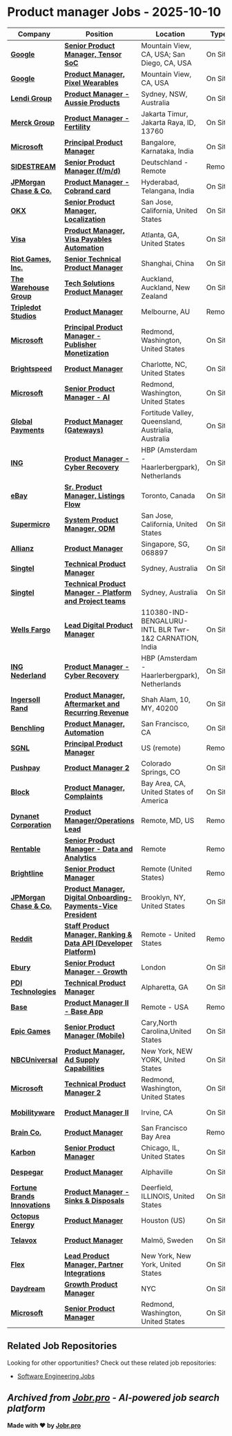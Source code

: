 # Product manager Jobs - 2025-10-10

| Company | Position | Location | Type | Date |
| ------- | -------- | -------- | ---- | ------ |
| **[Google](https://www.google.com/)** | **[Senior Product Manager, Tensor SoC](https://jobr.pro/job/29943822/senior-product-manager-tensor-soc?utm_source=github&utm_medium=repo&utm_campaign=github-product-management-jobs)** | Mountain View, CA, USA; San Diego, CA, USA | On Site | Oct 10 |
| **[Google](https://www.google.com/)** | **[Product Manager, Pixel Wearables](https://jobr.pro/job/29943603/product-manager-pixel-wearables?utm_source=github&utm_medium=repo&utm_campaign=github-product-management-jobs)** | Mountain View, CA, USA | On Site | Oct 10 |
| **[Lendi Group](https://www.lendigroup.com.au/)** | **[Product Manager - Aussie Products](https://jobr.pro/job/29925803/product-manager-aussie-products?utm_source=github&utm_medium=repo&utm_campaign=github-product-management-jobs)** | Sydney, NSW, Australia | On Site | Oct 10 |
| **[Merck Group](https://www.merckgroup.com/)** | **[Product Manager - Fertility](https://jobr.pro/job/29917538/product-manager-fertility?utm_source=github&utm_medium=repo&utm_campaign=github-product-management-jobs)** | Jakarta Timur, Jakarta Raya, ID, 13760 | On Site | Oct 10 |
| **[Microsoft](https://www.microsoft.com/)** | **[Principal Product Manager](https://jobr.pro/job/29945633/principal-product-manager?utm_source=github&utm_medium=repo&utm_campaign=github-product-management-jobs)** | Bangalore, Karnataka, India | On Site | Oct 10 |
| **[SIDESTREAM](https://sidestream.tech/)** | **[Senior Product Manager (f/m/d)](https://jobr.pro/job/29947977/senior-product-manager-fmd?utm_source=github&utm_medium=repo&utm_campaign=github-product-management-jobs)** | Deutschland - Remote | Remote | Oct 10 |
| **[JPMorgan Chase & Co.](https://www.jpmorganchase.com/)** | **[Product Manager - Cobrand card](https://jobr.pro/job/29946518/product-manager-cobrand-card?utm_source=github&utm_medium=repo&utm_campaign=github-product-management-jobs)** | Hyderabad, Telangana, India | On Site | Oct 10 |
| **[OKX](https://www.okx.com/)** | **[Senior Product Manager, Localization](https://jobr.pro/job/29904922/senior-product-manager-localization?utm_source=github&utm_medium=repo&utm_campaign=github-product-management-jobs)** | San Jose, California, United States | On Site | Oct 10 |
| **[Visa](https://visa.com)** | **[Product Manager, Visa Payables Automation](https://jobr.pro/job/29924194/product-manager-visa-payables-automation?utm_source=github&utm_medium=repo&utm_campaign=github-product-management-jobs)** | Atlanta, GA, United States | On Site | Oct 10 |
| **[Riot Games, Inc.](https://www.riotgames.com/)** | **[Senior Technical Product Manager](https://jobr.pro/job/29924310/senior-technical-product-manager?utm_source=github&utm_medium=repo&utm_campaign=github-product-management-jobs)** | Shanghai, China | On Site | Oct 10 |
| **[The Warehouse Group](https://www.thewarehousegroup.co.nz)** | **[Tech Solutions Product Manager](https://jobr.pro/job/29914326/tech-solutions-product-manager?utm_source=github&utm_medium=repo&utm_campaign=github-product-management-jobs)** | Auckland, Auckland, New Zealand | On Site | Oct 10 |
| **[Tripledot Studios](https://tripledotstudios.com/)** | **[Product Manager](https://jobr.pro/job/29930266/product-manager?utm_source=github&utm_medium=repo&utm_campaign=github-product-management-jobs)** | Melbourne, AU | Remote | Oct 10 |
| **[Microsoft](https://www.microsoft.com/)** | **[Principal Product Manager - Publisher Monetization](https://jobr.pro/job/29945656/principal-product-manager-publisher-monetization?utm_source=github&utm_medium=repo&utm_campaign=github-product-management-jobs)** | Redmond, Washington, United States | On Site | Oct 10 |
| **[Brightspeed](https://brightspeed.com)** | **[Product Manager](https://jobr.pro/job/29926538/product-manager?utm_source=github&utm_medium=repo&utm_campaign=github-product-management-jobs)** | Charlotte, NC, United States | On Site | Oct 10 |
| **[Microsoft](https://www.microsoft.com/)** | **[Senior Product Manager - AI](https://jobr.pro/job/29945665/senior-product-manager-ai?utm_source=github&utm_medium=repo&utm_campaign=github-product-management-jobs)** | Redmond, Washington, United States | On Site | Oct 10 |
| **[Global Payments](https://www.globalpayments.com/)** | **[Product Manager (Gateways)](https://jobr.pro/job/29903574/product-manager-gateways?utm_source=github&utm_medium=repo&utm_campaign=github-product-management-jobs)** | Fortitude Valley, Queensland, Austrialia, Australia | On Site | Oct 10 |
| **[ING](https://www.ing.com/)** | **[Product Manager - Cyber Recovery](https://jobr.pro/job/29899316/product-manager-cyber-recovery?utm_source=github&utm_medium=repo&utm_campaign=github-product-management-jobs)** | HBP (Amsterdam - Haarlerbergpark), Netherlands | On Site | Oct 10 |
| **[eBay](https://www.ebay.com/)** | **[Sr. Product Manager, Listings Flow](https://jobr.pro/job/29922415/sr-product-manager-listings-flow?utm_source=github&utm_medium=repo&utm_campaign=github-product-management-jobs)** | Toronto, Canada | On Site | Oct 10 |
| **[Supermicro](https://www.supermicro.com)** | **[System Product Manager, ODM](https://jobr.pro/job/29921794/system-product-manager-odm?utm_source=github&utm_medium=repo&utm_campaign=github-product-management-jobs)** | San Jose, California, United States | On Site | Oct 10 |
| **[Allianz](https://www.allianz.com/)** | **[Product Manager](https://jobr.pro/job/29930196/product-manager?utm_source=github&utm_medium=repo&utm_campaign=github-product-management-jobs)** | Singapore, SG, 068897 | On Site | Oct 10 |
| **[Singtel](https://www.singtel.com/)** | **[Technical Product Manager](https://jobr.pro/job/29925770/technical-product-manager?utm_source=github&utm_medium=repo&utm_campaign=github-product-management-jobs)** | Sydney, Australia | On Site | Oct 10 |
| **[Singtel](https://www.singtel.com/)** | **[Technical Product Manager - Platform and Project teams](https://jobr.pro/job/29925760/technical-product-manager-platform-and-project-teams?utm_source=github&utm_medium=repo&utm_campaign=github-product-management-jobs)** | Sydney, Australia | On Site | Oct 10 |
| **[Wells Fargo](https://www.wellsfargo.com/)** | **[Lead Digital Product Manager](https://jobr.pro/job/29937940/lead-digital-product-manager?utm_source=github&utm_medium=repo&utm_campaign=github-product-management-jobs)** | 110380-IND-BENGALURU-INTL BLR Twr-1&2 CARNATION, India | On Site | Oct 10 |
| **[ING Nederland](https://www.ing.com/)** | **[Product Manager - Cyber Recovery](https://jobr.pro/job/29936304/product-manager-cyber-recovery?utm_source=github&utm_medium=repo&utm_campaign=github-product-management-jobs)** | HBP (Amsterdam - Haarlerbergpark), Netherlands | On Site | Oct 10 |
| **[Ingersoll Rand](https://www.irco.com/)** | **[Product Manager, Aftermarket and Recurring Revenue](https://jobr.pro/job/29936152/product-manager-aftermarket-and-recurring-revenue?utm_source=github&utm_medium=repo&utm_campaign=github-product-management-jobs)** | Shah Alam, 10, MY, 40200 | On Site | Oct 10 |
| **[Benchling](https://www.benchling.com/)** | **[Product Manager, Automation](https://jobr.pro/job/29915043/product-manager-automation?utm_source=github&utm_medium=repo&utm_campaign=github-product-management-jobs)** | San Francisco, CA | On Site | Oct 09 |
| **[SGNL](https://sgnl.ai/)** | **[Principal Product Manager](https://jobr.pro/job/29907997/principal-product-manager?utm_source=github&utm_medium=repo&utm_campaign=github-product-management-jobs)** | US (remote) | Remote | Oct 09 |
| **[Pushpay](https://pushpay.com/)** | **[Product Manager 2](https://jobr.pro/job/29916838/product-manager-2?utm_source=github&utm_medium=repo&utm_campaign=github-product-management-jobs)** | Colorado Springs, CO | On Site | Oct 09 |
| **[Block](https://block.xyz/)** | **[Product Manager, Complaints](https://jobr.pro/job/29921580/product-manager-complaints?utm_source=github&utm_medium=repo&utm_campaign=github-product-management-jobs)** | Bay Area, CA, United States of America | On Site | Oct 09 |
| **[Dynanet Corporation](https://www.dynanetcorp.com/)** | **[Product Manager/Operations Lead](https://jobr.pro/job/29942772/product-manageroperations-lead?utm_source=github&utm_medium=repo&utm_campaign=github-product-management-jobs)** | Remote, MD, US | Remote | Oct 09 |
| **[Rentable](https://www.rentable.co/)** | **[Senior Product Manager - Data and Analytics](https://jobr.pro/job/29920077/senior-product-manager-data-and-analytics?utm_source=github&utm_medium=repo&utm_campaign=github-product-management-jobs)** | Remote | Remote | Oct 09 |
| **[Brightline](https://www.hellobrightline.com/)** | **[Senior Product Manager](https://jobr.pro/job/29915089/senior-product-manager?utm_source=github&utm_medium=repo&utm_campaign=github-product-management-jobs)** | Remote (United States) | Remote | Oct 09 |
| **[JPMorgan Chase & Co.](https://www.jpmorganchase.com/)** | **[Product Manager, Digital Onboarding-Payments-Vice President](https://jobr.pro/job/29946688/product-manager-digital-onboarding-payments-vice-president?utm_source=github&utm_medium=repo&utm_campaign=github-product-management-jobs)** | Brooklyn, NY, United States | On Site | Oct 09 |
| **[Reddit](https://www.redditinc.com/)** | **[Staff Product Manager, Ranking & Data API (Developer Platform)](https://jobr.pro/job/29905041/staff-product-manager-ranking-data-api-developer-platform?utm_source=github&utm_medium=repo&utm_campaign=github-product-management-jobs)** | Remote - United States | Remote | Oct 09 |
| **[Ebury](https://ebury.com/)** | **[Senior Product Manager - Growth](https://jobr.pro/job/29908410/senior-product-manager-growth?utm_source=github&utm_medium=repo&utm_campaign=github-product-management-jobs)** | London | On Site | Oct 09 |
| **[PDI Technologies](https://pditechnologies.com/)** | **[Technical Product Manager](https://jobr.pro/job/29906164/technical-product-manager?utm_source=github&utm_medium=repo&utm_campaign=github-product-management-jobs)** | Alpharetta, GA | On Site | Oct 09 |
| **[Base](https://www.base.org/)** | **[Product Manager II - Base App](https://jobr.pro/job/29920405/product-manager-ii-base-app?utm_source=github&utm_medium=repo&utm_campaign=github-product-management-jobs)** | Remote - USA | Remote | Oct 09 |
| **[Epic Games](https://epicgames.com/)** | **[Senior Product Manager (Mobile)](https://jobr.pro/job/29909498/senior-product-manager-mobile?utm_source=github&utm_medium=repo&utm_campaign=github-product-management-jobs)** | Cary,North Carolina,United States | On Site | Oct 09 |
| **[NBCUniversal](https://www.nbcunicareers.com)** | **[Product Manager, Ad Supply Capabilities](https://jobr.pro/job/29917012/product-manager-ad-supply-capabilities?utm_source=github&utm_medium=repo&utm_campaign=github-product-management-jobs)** | New York, NEW YORK, United States | On Site | Oct 09 |
| **[Microsoft](https://www.microsoft.com/)** | **[Technical Product Manager 2](https://jobr.pro/job/29945734/technical-product-manager-2?utm_source=github&utm_medium=repo&utm_campaign=github-product-management-jobs)** | Redmond, Washington, United States | On Site | Oct 09 |
| **[Mobilityware](https://www.mobilityware.com/)** | **[Product Manager II](https://jobr.pro/job/29908117/product-manager-ii?utm_source=github&utm_medium=repo&utm_campaign=github-product-management-jobs)** | Irvine, CA | On Site | Oct 09 |
| **[Brain Co.](https://www.braincompany.ai/)** | **[Product Manager](https://jobr.pro/job/29915216/product-manager?utm_source=github&utm_medium=repo&utm_campaign=github-product-management-jobs)** | San Francisco Bay Area | Remote | Oct 09 |
| **[Karbon](https://karbonhq.com/)** | **[Senior Product Manager](https://jobr.pro/job/29924006/senior-product-manager?utm_source=github&utm_medium=repo&utm_campaign=github-product-management-jobs)** | Chicago, IL, United States | On Site | Oct 09 |
| **[Despegar](https://www.despegar.com/)** | **[Product Manager](https://jobr.pro/job/29908998/product-manager?utm_source=github&utm_medium=repo&utm_campaign=github-product-management-jobs)** | Alphaville | On Site | Oct 09 |
| **[Fortune Brands Innovations](https://www.fbin.com/)** | **[Product Manager - Sinks & Disposals](https://jobr.pro/job/29926864/product-manager-sinks-disposals?utm_source=github&utm_medium=repo&utm_campaign=github-product-management-jobs)** | Deerfield, ILLINOIS, United States | On Site | Oct 09 |
| **[Octopus Energy](https://octopus.energy/)** | **[Product Manager](https://jobr.pro/job/29907169/product-manager?utm_source=github&utm_medium=repo&utm_campaign=github-product-management-jobs)** | Houston (US) | On Site | Oct 09 |
| **[Telavox](https://www.telavox.com/)** | **[Product Manager](https://jobr.pro/job/29947479/product-manager?utm_source=github&utm_medium=repo&utm_campaign=github-product-management-jobs)** | Malmö, Sweden | On Site | Oct 09 |
| **[Flex](https://getflex.com/)** | **[Lead Product Manager, Partner Integrations](https://jobr.pro/job/29907293/lead-product-manager-partner-integrations?utm_source=github&utm_medium=repo&utm_campaign=github-product-management-jobs)** | New York, New York, United States | On Site | Oct 09 |
| **[Daydream](https://daydream.ing/)** | **[Growth Product Manager](https://jobr.pro/job/29915681/growth-product-manager?utm_source=github&utm_medium=repo&utm_campaign=github-product-management-jobs)** | NYC | On Site | Oct 09 |
| **[Microsoft](https://www.microsoft.com/)** | **[Senior Product Manager](https://jobr.pro/job/29945801/senior-product-manager?utm_source=github&utm_medium=repo&utm_campaign=github-product-management-jobs)** | Redmond, Washington, United States | On Site | Oct 09 |

## Related Job Repositories

Looking for other opportunities? Check out these related job repositories:

- [Software Engineering Jobs](https://github.com/jobs-jobr-pro/Software-Engineering-Jobs)



*Archived from [Jobr.pro](https://jobr.pro?utm_source=github&utm_medium=repo&utm_campaign=github-product-management-jobs) - AI-powered job search platform*
---

**Made with ❤️ by [Jobr.pro](https://jobr.pro?utm_source=github&utm_medium=repo&utm_campaign=github-product-management-jobs)**